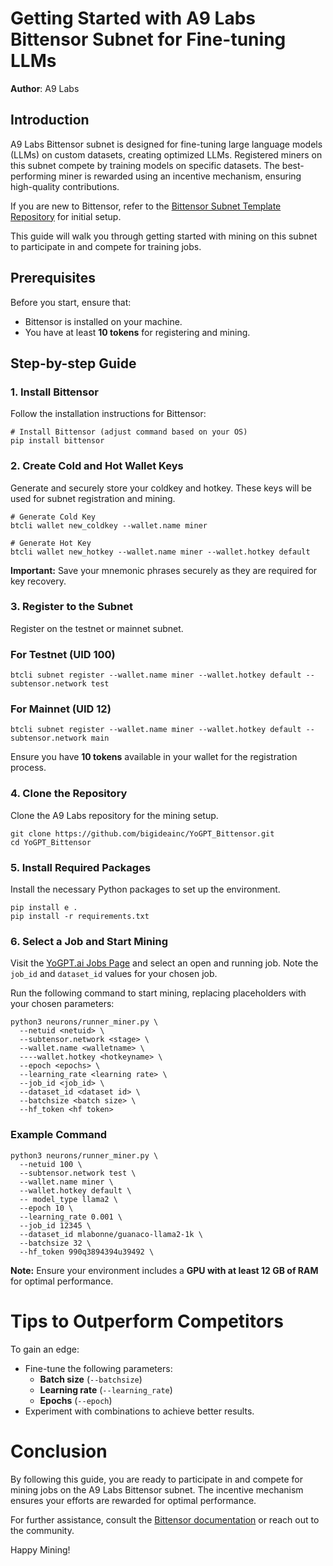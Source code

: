 # Getting Started with A9 Labs Bittensor Subnet for Fine-tuning LLMs

**Author**: A9 Labs  
## Introduction

A9 Labs Bittensor subnet is designed for fine-tuning large language models (LLMs) on custom datasets, creating optimized LLMs. Registered miners on this subnet compete by training models on specific datasets. The best-performing miner is rewarded using an incentive mechanism, ensuring high-quality contributions.

If you are new to Bittensor, refer to the [Bittensor Subnet Template Repository](https://github.com/opentensor/bittensor-subnet-template/blob/main/docs/running_on_staging.md) for initial setup.

This guide will walk you through getting started with mining on this subnet to participate in and compete for training jobs.

## Prerequisites

Before you start, ensure that:
- Bittensor is installed on your machine.
- You have at least **10 tokens** for registering and mining.

## Step-by-step Guide

### 1. Install Bittensor

Follow the installation instructions for Bittensor:
```{r, eval=FALSE}
# Install Bittensor (adjust command based on your OS)
pip install bittensor
```

### 2. Create Cold and Hot Wallet Keys

Generate and securely store your coldkey and hotkey. These keys will be used for subnet registration and mining.

```{bash, eval=FALSE}
# Generate Cold Key
btcli wallet new_coldkey --wallet.name miner

# Generate Hot Key
btcli wallet new_hotkey --wallet.name miner --wallet.hotkey default
```

**Important:** Save your mnemonic phrases securely as they are required for key recovery.

### 3. Register to the Subnet

Register on the testnet or mainnet subnet.

### For Testnet (UID 100)
```{bash, eval=FALSE}
btcli subnet register --wallet.name miner --wallet.hotkey default --subtensor.network test
```

### For Mainnet (UID 12)
```{bash, eval=FALSE}
btcli subnet register --wallet.name miner --wallet.hotkey default --subtensor.network main
```

Ensure you have **10 tokens** available in your wallet for the registration process.

### 4. Clone the Repository

Clone the A9 Labs repository for the mining setup.

```{bash, eval=FALSE}
git clone https://github.com/bigideainc/YoGPT_Bittensor.git
cd YoGPT_Bittensor
```

### 5. Install Required Packages

Install the necessary Python packages to set up the environment.

```{bash, eval=FALSE}
pip install e .
pip install -r requirements.txt
```

### 6. Select a Job and Start Mining

Visit the [YoGPT.ai Jobs Page](https://yogpt.ai/jobs) and select an open and running job. Note the `job_id` and `dataset_id` values for your chosen job.

Run the following command to start mining, replacing placeholders with your chosen parameters:

```{bash, eval=FALSE}
python3 neurons/runner_miner.py \
  --netuid <netuid> \
  --subtensor.network <stage> \
  --wallet.name <walletname> \
  ----wallet.hotkey <hotkeyname> \
  --epoch <epochs> \
  --learning_rate <learning rate> \
  --job_id <job_id> \
  --dataset_id <dataset id> \
  --batchsize <batch size> \
  --hf_token <hf token>
```

### Example Command
```{bash, eval=FALSE}
python3 neurons/runner_miner.py \
  --netuid 100 \
  --subtensor.network test \
  --wallet.name miner \
  --wallet.hotkey default \
  -- model_type llama2 \
  --epoch 10 \
  --learning_rate 0.001 \
  --job_id 12345 \
  --dataset_id mlabonne/guanaco-llama2-1k \
  --batchsize 32 \
  --hf_token 990q3894394u39492 \
```

**Note:** Ensure your environment includes a **GPU with at least 12 GB of RAM** for optimal performance.

# Tips to Outperform Competitors

To gain an edge:
- Fine-tune the following parameters:
  - **Batch size** (`--batchsize`)
  - **Learning rate** (`--learning_rate`)
  - **Epochs** (`--epoch`)
- Experiment with combinations to achieve better results.

# Conclusion

By following this guide, you are ready to participate in and compete for mining jobs on the A9 Labs Bittensor subnet. The incentive mechanism ensures your efforts are rewarded for optimal performance.

For further assistance, consult the [Bittensor documentation](https://github.com/opentensor/bittensor-subnet-template/blob/main/docs/running_on_staging.md) or reach out to the community.

Happy Mining!
